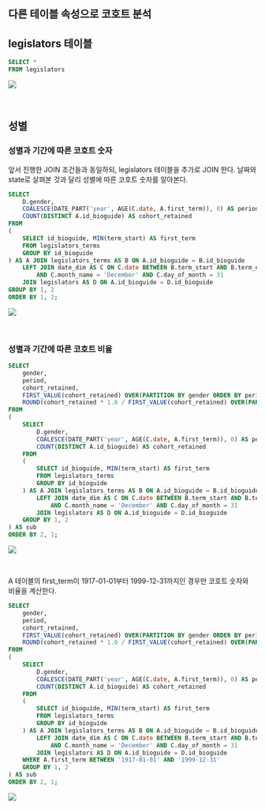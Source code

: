 ## 다른 테이블 속성으로 코호트 분석
## legislators 테이블
```sql
SELECT * 
FROM legislators
```
![](https://velog.velcdn.com/images/ddoddo/post/2eef1969-fd01-40e1-85f5-1b7a1d29aa3b/image.png)

<br>

## 성별
### 성별과 기간에 따른 코호트 숫자
앞서 진행한 JOIN 조건들과 동일하되, legislators 테이블을 추가로 JOIN 한다. 날짜와 state로 살펴본 것과 달리 성별에 따른 코호트 숫자를 알아본다.
```sql
SELECT
	D.gender,
	COALESCE(DATE_PART('year', AGE(C.date, A.first_term)), 0) AS period,
	COUNT(DISTINCT A.id_bioguide) AS cohort_retained
FROM
(
	SELECT id_bioguide, MIN(term_start) AS first_term
	FROM legislators_terms
	GROUP BY id_bioguide
) AS A JOIN legislators_terms AS B ON A.id_bioguide = B.id_bioguide
	LEFT JOIN date_dim AS C ON C.date BETWEEN B.term_start AND B.term_end
		AND C.month_name = 'December' AND C.day_of_month = 31
	JOIN legislators AS D ON A.id_bioguide = D.id_bioguide
GROUP BY 1, 2
ORDER BY 1, 2;
```
![](https://velog.velcdn.com/images/ddoddo/post/cb682cc0-a163-440b-8497-8cdcd47ece0e/image.png)

<br>

### 성별과 기간에 따른 코호트 비율
```sql
SELECT
	gender,
	period,
	cohort_retained,
	FIRST_VALUE(cohort_retained) OVER(PARTITION BY gender ORDER BY period ASC) AS cohort_size,
	ROUND(cohort_retained * 1.0 / FIRST_VALUE(cohort_retained) OVER(PARTITION BY gender ORDER BY period ASC), 2) AS pct_retained
FROM
(
	SELECT
		D.gender,
		COALESCE(DATE_PART('year', AGE(C.date, A.first_term)), 0) AS period,
		COUNT(DISTINCT A.id_bioguide) AS cohort_retained
	FROM
	(
		SELECT id_bioguide, MIN(term_start) AS first_term
		FROM legislators_terms
		GROUP BY id_bioguide
	) AS A JOIN legislators_terms AS B ON A.id_bioguide = B.id_bioguide
		LEFT JOIN date_dim AS C ON C.date BETWEEN B.term_start AND B.term_end
			AND C.month_name = 'December' AND C.day_of_month = 31
		JOIN legislators AS D ON A.id_bioguide = D.id_bioguide
	GROUP BY 1, 2
) AS sub
ORDER BY 2, 1;
```
![](https://velog.velcdn.com/images/ddoddo/post/7ea1bc10-5e40-41af-9efb-517f6cb8b826/image.png)

<br>

A 테이블의 first_term이 1917-01-01부터 1999-12-31까지인 경우만 코호트 숫자와 비율을 계산한다.
```sql
SELECT
	gender,
	period,
	cohort_retained,
	FIRST_VALUE(cohort_retained) OVER(PARTITION BY gender ORDER BY period ASC) AS cohort_size,
	ROUND(cohort_retained * 1.0 / FIRST_VALUE(cohort_retained) OVER(PARTITION BY gender ORDER BY period ASC), 2) AS pct_retained
FROM
(
	SELECT
		D.gender,
		COALESCE(DATE_PART('year', AGE(C.date, A.first_term)), 0) AS period,
		COUNT(DISTINCT A.id_bioguide) AS cohort_retained
	FROM
	(
		SELECT id_bioguide, MIN(term_start) AS first_term
		FROM legislators_terms
		GROUP BY id_bioguide
	) AS A JOIN legislators_terms AS B ON A.id_bioguide = B.id_bioguide
		LEFT JOIN date_dim AS C ON C.date BETWEEN B.term_start AND B.term_end
			AND C.month_name = 'December' AND C.day_of_month = 31
		JOIN legislators AS D ON A.id_bioguide = D.id_bioguide
	WHERE A.first_term BETWEEN '1917-01-01' AND '1999-12-31'
	GROUP BY 1, 2
) AS sub
ORDER BY 2, 1;
```
![](https://velog.velcdn.com/images/ddoddo/post/7dbaa66c-5abf-448f-a4fb-eeb71d1f1733/image.png)
